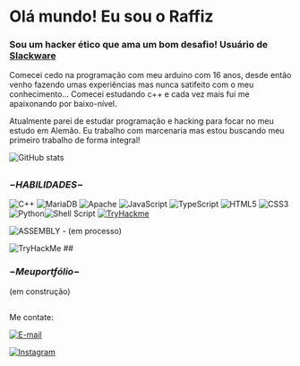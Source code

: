 # Olá mundo! Eu sou o Raffiz
### Sou um hacker ético que ama um bom desafio! Usuário de [Slackware](https://img.shields.io/badge/-Slackware-%231357BD?style=for-the-badge&logo=slackware&logoColor=white)

Comecei cedo na programação com meu arduino com 16 anos, desde então venho
fazendo umas experiências mas nunca satifeito com o meu conhecimento... Comecei estudando c++ e cada vez mais fui me apaixonando por baixo-nível.

Atualmente parei de estudar programação e hacking para focar no meu estudo em Alemâo.
Eu trabalho com marcenaria mas estou buscando meu primeiro trabalho de forma integral!

![GitHub stats](https://github-readme-stats.vercel.app/api?username=Raffiz&theme=holi&border_radius=50&show_icons=true)

##

### $- HABILIDADES -$

![C++](https://img.shields.io/badge/c++-%2300599C.svg?style=for-the-badge&logo=c%2B%2B&logoColor=white)
![MariaDB](https://img.shields.io/badge/MariaDB-003545?style=for-the-badge&logo=mariadb&logoColor=white)
![Apache](https://img.shields.io/badge/apache-%23D42029.svg?style=for-the-badge&logo=apache&logoColor=white)
![JavaScript](https://img.shields.io/badge/JavaScript-F7DF1E?style=for-the-badge&logo=javascript&logoColor=black)
![TypeScript](https://img.shields.io/badge/TypeScript-007ACC?style=for-the-badge&logo=typescript&logoColor=white)
![HTML5](https://img.shields.io/badge/HTML5-E34F26?style=for-the-badge&logo=html5&logoColor=white)
![CSS3](https://img.shields.io/badge/CSS3-1572B6?style=for-the-badge&logo=css3&logoColor=white)
![Python](https://img.shields.io/badge/python-3670A0?style=for-the-badge&logo=python&logoColor=ffdd54)![Shell Script](https://img.shields.io/badge/shell_script-%23121011.svg?style=for-the-badge&logo=gnu-bash&logoColor=white)
[![TryHackme](https://img.shields.io/badge/TryHackMe-212C42.svg?style=for-the-badge&logo=TryHackMe&logoColor=white)](https://tryhackme.com/p/raffizmc)

![ASSEMBLY](https://img.shields.io/badge/_-ASM-6E4C13.svg?style=for-the-badge) - (em processo)

<img src="https://tryhackme-badges.s3.amazonaws.com/RafF1zft.dll.png" alt="TryHackMe">
##

### $- Meu portfólio -$
(em construção)

## 

 Me contate:
 
[![E-mail](https://img.shields.io/badge/-Email-000?style=for-the-badge&logo=microsoft-outlook&logoColor=007BFF)](mailto:raffizmc@proton.me)

[![Instagram](https://img.shields.io/badge/Instagram-E4405F?style=for-the-badge&logo=instagram&logoColor=white)](https://www.instagram.com/raffizmc/)
